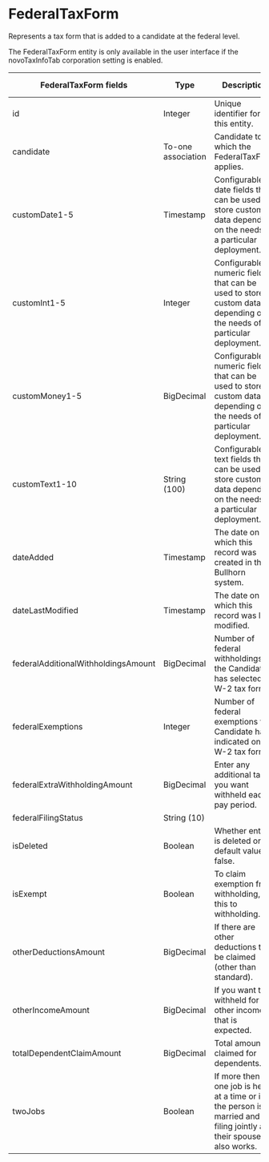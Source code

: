 # FederalTaxForm

Represents a tax form that is added to a candidate at the federal level.

The FederalTaxForm entity is only available in the user interface if the novoTaxInfoTab corporation setting is enabled.


<table>
    <colgroup>
        <col width="20%" />
        <col width="20%" />
        <col width="20%" />
        <col width="20%" />
        <col width="20%" />
    </colgroup>
    <thead>
        <tr class="header">
            <th>FederalTaxForm fields</th>
            <th>Type</th>
            <th>Description</th>
            <th>Not null</th>
            <th>Read-only</th>
        </tr>
    </thead>
    <tbody>
        <tr class="even">
            <td>id</td>
            <td>Integer</td>
            <td>Unique identifier for this entity.</td>
            <td>X</td>
            <td>X</td>
        </tr>
        <tr class="odd">
            <td>candidate</td>
            <td>To-one association</td>
            <td>Candidate to which the FederalTaxForm applies.</td>
            <td>X</td>
            <td></td>
        </tr>
        <tr class="even">
            <td>customDate1-5</td>
            <td>Timestamp</td>
            <td>Configurable date fields that can be used to store custom data depending on the needs of a particular deployment.</td>
            <td></td>
            <td></td>
        </tr>
        <tr class="odd">
            <td>customInt1-5</td>
            <td>Integer</td>
            <td>Configurable numeric fields that can be used to store custom data depending on the needs of a particular deployment.</td>
            <td></td>
            <td></td>
        </tr>
        <tr class="even">
            <td>customMoney1-5</td>
            <td>BigDecimal</td>
            <td>Configurable numeric fields that can be used to store custom data depending on the needs of a particular deployment.</td>
            <td></td>
            <td>X</td>
        </tr>
        <tr class="odd">
            <td>customText1-10</td>
            <td>String (100)</td>
            <td>Configurable text fields that can be used to store custom data depending on the needs of a particular deployment.</td>
            <td></td>
            <td></td>
        </tr>
        <tr class="even">
            <td>dateAdded</td>
            <td>Timestamp</td>
            <td>The date on which this record was created in the Bullhorn system.</td>
            <td>X</td>
            <td>X</td>
        </tr>
        <tr class="odd">
            <td>dateLastModified</td>
            <td>Timestamp</td>
            <td>The date on which this record was last modified.</td>
            <td></td>
            <td></td>
        </tr>
        <tr class="even">
            <td>federalAdditionalWithholdingsAmount</td>
            <td>BigDecimal</td>
            <td>Number of federal withholdings the Candidate has selected on W-2 tax form.</td>
            <td></td>
            <td></td>
        </tr>
        <tr class="odd">
            <td>federalExemptions</td>
            <td>Integer</td>
            <td>Number of federal exemptions the Candidate has indicated on W-2 tax form.</td>
            <td></td>
            <td></td>
        </tr>
        <tr class="even">
            <td>federalExtraWithholdingAmount</td>
            <td>BigDecimal</td>
            <td>Enter any additional tax you want withheld each pay period.</td>
            <td></td>
            <td></td>
        </tr>
        <tr class="odd">
            <td>federalFilingStatus</td>
            <td>String (10)</td>
            <td></td>
            <td></td>
            <td>X</td>
        </tr>
        <tr class="even">
            <td>isDeleted</td>
            <td>Boolean</td>
            <td>Whether entity is deleted or the default value is false.</td>
            <td>X</td>
            <td></td>
        </tr>
        <tr class="odd">
            <td>isExempt</td>
            <td>Boolean</td>
            <td>To claim exemption from withholding, set this to withholding.</td>
            <td></td>
            <td></td>
        </tr>
        <tr class="even">
            <td>otherDeductionsAmount</td>
            <td>BigDecimal</td>
            <td>If there are other deductions to be claimed (other than standard).</td>
            <td></td>
            <td></td>
        </tr>
        <tr class="odd">
            <td>otherIncomeAmount</td>
            <td>BigDecimal</td>
            <td>If you want tax withheld for other income that is expected.</td>
            <td></td>
            <td></td>
        </tr>
        <tr class="even">
            <td>totalDependentClaimAmount</td>
            <td>BigDecimal</td>
            <td>Total amount claimed for dependents.</td>
            <td></td>
            <td></td>
        </tr>
        <tr class="odd">
            <td>twoJobs</td>
            <td>Boolean</td>
            <td>If more then one job is held at a time or if the person is married and filing jointly and their spouse also works.</td>
            <td></td>
            <td></td>
        </tr>
    </tbody>
</table>
